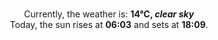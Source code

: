 <p  align="center"><br/>Currently, the weather is: <b> 14°C, <i>clear sky</i></b></br>Today, the sun rises at <b>06:03</b> and sets at <b>18:09</b>.</p>